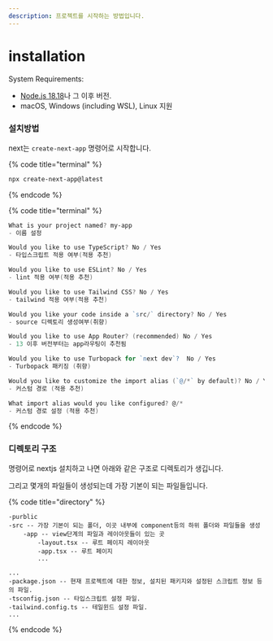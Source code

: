 ```yaml
---
description: 프로젝트를 시작하는 방법입니다.
---
```


# installation

System Requirements:

- [Node.js 18.18](https://nodejs.org/)나 그 이후 버전.
- macOS, Windows (including WSL), Linux 지원

### 설치방법

next는 `create-next-app` 명령어로 시작합니다.

{% code title="terminal" %}

```sh
npx create-next-app@latest
```

{% endcode %}

{% code title="terminal" %}

```powershell
What is your project named? my-app
- 이름 설정

Would you like to use TypeScript? No / Yes
- 타입스크립트 적용 여부(적용 추천)

Would you like to use ESLint? No / Yes
- lint 적용 여부(적용 추천)

Would you like to use Tailwind CSS? No / Yes
- tailwind 적용 여부(적용 추천)

Would you like your code inside a `src/` directory? No / Yes
- source 디렉토리 생성여부(취향)

Would you like to use App Router? (recommended) No / Yes
- 13 이후 버전부터는 app라우팅이 추천됨

Would you like to use Turbopack for `next dev`?  No / Yes
- Turbopack 패키징 (취향)

Would you like to customize the import alias (`@/*` by default)? No / Yes
- 커스텀 경로 (적용 추천)

What import alias would you like configured? @/*
- 커스텀 경로 설정 (적용 추천)
```

{% endcode %}

### 디렉토리 구조

명령어로 nextjs 설치하고 나면 아래와 같은 구조로 디렉토리가 생깁니다.

그리고 몇개의 파일들이 생성되는데 가장 기본이 되는 파일들입니다.

{% code title="directory" %}

```
-purblic
-src -- 가장 기본이 되는 폴더, 이곳 내부에 component등의 하위 폴더와 파일들을 생성
    -app -- view단계의 파일과 레이아웃들이 있는 곳
        -layout.tsx -- 루트 페이지 레이아웃
        -app.tsx -- 루트 페이지
        ...

...
-package.json -- 현재 프로젝트에 대한 정보, 설치된 패키지와 설정된 스크립트 정보 등의 파일.
-tsconfig.json -- 타입스크립트 설정 파일.
-tailwind.config.ts -- 테일윈드 설정 파일.
...
```

{% endcode %}
